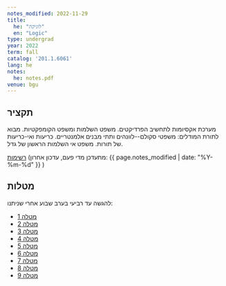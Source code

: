 ```yaml
---
notes_modified: 2022-11-29
title:
  he: "לוגיקה"
  en: "Logic"
type: undergrad
year: 2022
term: fall
catalog: '201.1.6061'
lang: he
notes:
  he: notes.pdf
venue: bgu
---
```


## תקציר
מערכת אקסיומות לתחשיב הפרדיקטים. משפט השלמות ומשפט הקומפקטיות. מבוא לתורת 
המודלים: משפטי סקולם--לוונהים ותתי מבנים אלמנטריים. כריעות ואי-כריעות של 
תורות. משפט אי השלמות הראשון של גדל.


[רשימות](notes.pdf) (מתעדכן מדי פעם, עדכון אחרון: 
{{ page.notes_modified | date: "%Y-%m-%d" }} )

## מטלות

להגשה עד רביעי בערב שבוע אחרי שניתנו:

- [מטלה 1](hw/exercise01.pdf)
- [מטלה 2](hw/exercise02.pdf)
- [מטלה 3](hw/exercise03.pdf)
- [מטלה 4](hw/exercise04.pdf)
- [מטלה 5](hw/exercise05.pdf)
- [מטלה 6](hw/exercise06.pdf)
- [מטלה 7](hw/exercise07.pdf)
- [מטלה 8](hw/exercise08.pdf)
- [מטלה 9](hw/exercise09.pdf)

